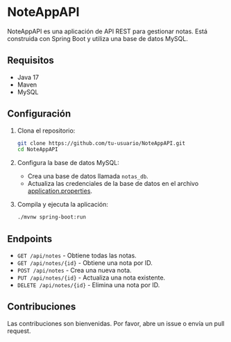 # NoteAppAPI

NoteAppAPI es una aplicación de API REST para gestionar notas. Está construida con Spring Boot y utiliza una base de datos MySQL.

## Requisitos

- Java 17
- Maven
- MySQL

## Configuración

1. Clona el repositorio:
    ```sh
    git clone https://github.com/tu-usuario/NoteAppAPI.git
    cd NoteAppAPI
    ```

2. Configura la base de datos MySQL:
    - Crea una base de datos llamada `notas_db`.
    - Actualiza las credenciales de la base de datos en el archivo [application.properties](http://_vscodecontentref_/0).

3. Compila y ejecuta la aplicación:
    ```sh
    ./mvnw spring-boot:run
    ```

## Endpoints

- `GET /api/notes` - Obtiene todas las notas.
- `GET /api/notes/{id}` - Obtiene una nota por ID.
- `POST /api/notes` - Crea una nueva nota.
- `PUT /api/notes/{id}` - Actualiza una nota existente.
- `DELETE /api/notes/{id}` - Elimina una nota por ID.

## Contribuciones

Las contribuciones son bienvenidas. Por favor, abre un issue o envía un pull request.
